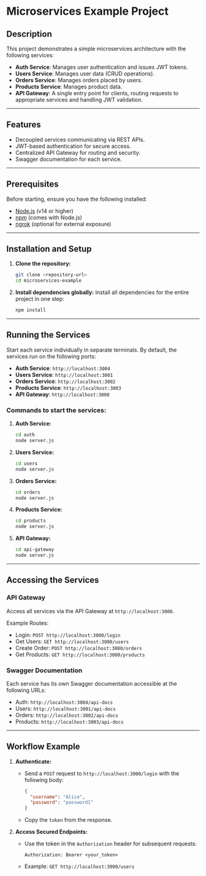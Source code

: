 # Microservices Example Project

## Description

This project demonstrates a simple microservices architecture with the following services:

- **Auth Service**: Manages user authentication and issues JWT tokens.
- **Users Service**: Manages user data (CRUD operations).
- **Orders Service**: Manages orders placed by users.
- **Products Service**: Manages product data.
- **API Gateway**: A single entry point for clients, routing requests to appropriate services and handling JWT validation.

---

## Features

- Decoupled services communicating via REST APIs.
- JWT-based authentication for secure access.
- Centralized API Gateway for routing and security.
- Swagger documentation for each service.

---

## Prerequisites

Before starting, ensure you have the following installed:

- [Node.js](https://nodejs.org/) (v14 or higher)
- [npm](https://www.npmjs.com/) (comes with Node.js)
- [ngrok](https://ngrok.com/) (optional for external exposure)

---

## Installation and Setup

1. **Clone the repository:**

   ```bash
   git clone <repository-url>
   cd microservices-example
   ```

2. **Install dependencies globally:**
   Install all dependencies for the entire project in one step:

   ```bash
   npm install
   ```

---

## Running the Services

Start each service individually in separate terminals. By default, the services run on the following ports:

- **Auth Service**: `http://localhost:3004`
- **Users Service**: `http://localhost:3001`
- **Orders Service**: `http://localhost:3002`
- **Products Service**: `http://localhost:3003`
- **API Gateway**: `http://localhost:3000`

### Commands to start the services:

1. **Auth Service:**

   ```bash
   cd auth
   node server.js
   ```

2. **Users Service:**

   ```bash
   cd users
   node server.js
   ```

3. **Orders Service:**

   ```bash
   cd orders
   node server.js
   ```

4. **Products Service:**

   ```bash
   cd products
   node server.js
   ```

5. **API Gateway:**

   ```bash
   cd api-gateway
   node server.js
   ```

---

## Accessing the Services

### **API Gateway**

Access all services via the API Gateway at `http://localhost:3000`.

Example Routes:

- Login: `POST http://localhost:3000/login`
- Get Users: `GET http://localhost:3000/users`
- Create Order: `POST http://localhost:3000/orders`
- Get Products: `GET http://localhost:3000/products`

### **Swagger Documentation**

Each service has its own Swagger documentation accessible at the following URLs:

- Auth: `http://localhost:3004/api-docs`
- Users: `http://localhost:3001/api-docs`
- Orders: `http://localhost:3002/api-docs`
- Products: `http://localhost:3003/api-docs`

---

## Workflow Example

1. **Authenticate:**

   - Send a `POST` request to `http://localhost:3000/login` with the following body:
     ```json
     {
       "username": "Alice",
       "password": "password1"
     }
     ```
   - Copy the `token` from the response.

2. **Access Secured Endpoints:**

   - Use the token in the `Authorization` header for subsequent requests:
     ```
     Authorization: Bearer <your_token>
     ```
   - Example: `GET http://localhost:3000/users`

